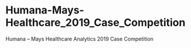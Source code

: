 # Humana-Mays-Healthcare_2019_Case_Competition
Humana – Mays Healthcare Analytics 2019 Case Competition                                                                                    
